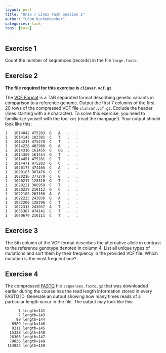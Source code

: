 ```yaml
---
layout: post
title: "Unix / Linux Task Session 2"
author: "Léon Kuchenbecker"
categories: task
tags: [task]
---
```


## Exercise 1

Count the number of sequences (records) in the file `large.fasta`.


## Exercise 2

**The file required for this exercise is `clinvar.vcf.gz`**.

The [VCF Format](https://en.wikipedia.org/wiki/Variant_Call_Format) is a TAB separated format describing genetic variants in comparison to a reference genome. Output the first 7 columns of the first 20 rows of the compressed VCF file `clinvar.vcf.gz`. Exclude the header (lines starting with a `#` character). To solve this exercise, you need to familiarize youself with the tool `cut` (read the manpage!). Your output should look like this:
```
1	1014042	475283	G	A	.	.
1	1014143	183381	C	T	.	.
1	1014217	475278	C	T	.	.
1	1014228	402986	G	A	.	.
1	1014316	161455	C	CG	.	.
1	1014359	161454	G	T	.	.
1	1014451	475281	C	T	.	.
1	1014471	475282	G	C	.	.
1	1020177	474165	C	A	.	.
1	1020183	387476	G	C	.	.
1	1020216	377270	C	G	.	.
1	1020217	128310	G	T	.	.
1	1020221	388958	C	T	.	.
1	1020239	210112	G	C	.	.
1	1022188	263166	A	G	.	.
1	1022225	243036	G	A	.	.
1	1022260	128296	C	T	.	.
1	1022313	243037	A	T	.	.
1	1035307	474141	C	T	.	.
1	1040679	210111	C	T	.	.
```

## Exercise 3

The 5th column of the VCF format describes the alternative allele in contrast to the reference genotype denoted in column 4. List all unique types of mutations and sort them by their frequency in the provided VCF file. Which mutation is the most frequent one?

## Exercise 4

The compressed [FASTQ](https://en.wikipedia.org/wiki/FASTQ_format) file `sequences.fastq.gz` that was downloaded earlier during the course has the read length information stored in every FASTQ ID. Generate an output showing how many times reads of a particular length occur in the file. The output may look like this:
```
      1 length=141
      7 length=143
     99 length=144
   6989 length=146
   8211 length=145
  15328 length=148
  26306 length=147
  79036 length=149
 114023 length=150
```

